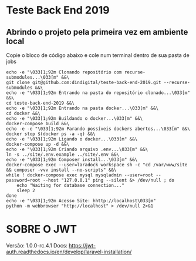 # Teste Back End 2019 #

## Abrindo o projeto pela primeira vez em ambiente local

Copie o bloco de código abaixo e cole num terminal dentro de sua pasta de jobs

```shell
echo -e "\033[1;92m Clonando repositório com recurse-submodules...\033[m" &&\
git clone git@github.com:dindigital/teste-back-end-2019.git --recurse-submodules &&\
echo -e "\033[1;92m Entrando na pasta do repositório clonado...\033[m" &&\
cd teste-back-end-2019 &&\
echo -e "\033[1;92m Entrando na pasta docker...\033[m" &&\
cd docker &&\
echo -e "\033[1;92m Buildando o docker...\033[m" &&\
docker-compose build &&\
echo -e -e "\033[1;92m Parando possíveis dockers abertos...\033[m" &&\
docker stop $(docker ps -a -q) &&\
echo -e "\033[1;92m Ligando o docker...\033[m" &&\
docker-compose up -d &&\
echo -e "\033[1;92m Criando arquivo .env...\033[m" &&\
ln -s ../site/.env.example ../site/.env &&\
echo -e "\033[1;92m Composer install...\033[m" &&\
docker-compose exec --user=laradock workspace sh -c "cd /var/www/site && composer -vvv install --no-scripts" &&\
while ! docker-compose exec mysql mysqladmin --user=root --password=root --host "127.0.0.1" ping --silent &> /dev/null ; do
    echo "Waiting for database connection..."
    sleep 2
done
echo -e "\033[1;92m Acesso Site: hhttp://localhost\033[m"
python -m webbrowser "http://localhost" > /dev/null 2>&1
```

# SOBRE O JWT
Versão: 1.0.0-rc.4.1
Docs: https://jwt-auth.readthedocs.io/en/develop/laravel-installation/


